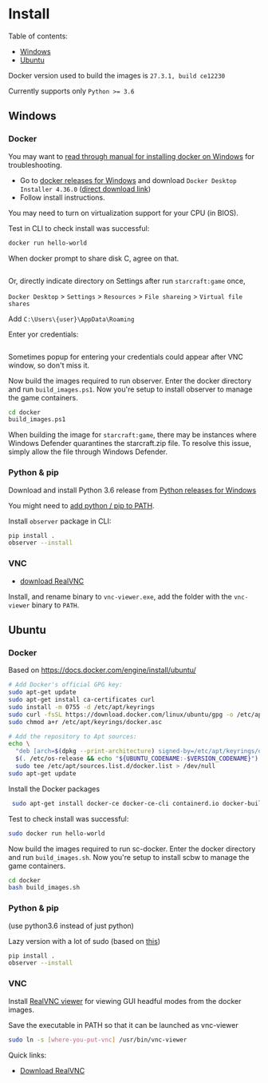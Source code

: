 # Install

<!-- What works (has been tested): -->

  <!-- - _Linux_: headful/headless play, 1v1 (bot, human), VNC -->
  <!-- - Bot type: `AI_MODULE`, `EXE`, `JAVA_JNI`, `JAVA_MIRROR` -->
  <!-- - [Tested on all SSCAIT 2017 tournament bots (and works on most)](tested_bots.md) -->


Table of contents:

  * [Windows](#windows)
  * [Ubuntu](#ubuntu)
  <!-- * [Mac](#mac) -->

Docker version used to build the images is `27.3.1, build ce12230`

Currently supports only `Python >= 3.6`

## Windows

### Docker

You may want to [read through manual for installing docker on Windows](https://docs.docker.com/docker-for-windows/install/)
for troubleshooting.

- Go to [docker releases for Windows](https://docs.docker.com/desktop/release-notes/)
  and download `Docker Desktop Installer 4.36.0` ([direct download link](https://desktop.docker.com/win/main/amd64/175267/Docker%20Desktop%20Installer.exe?_gl=1*jsjynk*_ga*NDc3MTQ5NDkzLjE3MTAzMTQxMzA.*_ga_XJWPQMJYHQ*MTczMzM1NjcyNy4xMC4xLjE3MzMzNTczOTQuNjAuMC4w))
- Follow install instructions.

You may need to turn on virtualization support for your CPU (in BIOS).

Test in CLI to check install was successful:

```bash
docker run hello-world
```

When docker prompt to share disk C, agree on that.

<img src="resources/share_docker_folder_windows.png" alt="">

Or, directly indicate directory on Settings after run `starcraft:game` once,

`Docker Desktop` > `Settings` > `Resources` > `File shareing` > `Virtual file shares`

Add `C:\Users\{user}\AppData\Roaming`

Enter yor credentials:

<img src="resources/share_docker_folder_permissions_windows.png" alt="">

Sometimes popup for entering your credentials could appear after VNC window, so don't miss it.

Now build the images required to run observer. Enter the docker directory and run `build_images.ps1`. Now you're setup to install observer to manage the game containers.

```bash
cd docker
build_images.ps1
```

When building the image for `starcraft:game`, there may be instances where Windows Defender quarantines the starcraft.zip file. To resolve this issue, simply allow the file through Windows Defender.

### Python & pip

Download and install Python 3.6 release from [Python releases for Windows](https://www.python.org/downloads/windows/)

You might need to [add python / pip to PATH](https://stackoverflow.com/a/4855685).

Install `observer` package in CLI:

```bash
pip install .
observer --install
```

### VNC
- [download RealVNC](https://www.realvnc.com/en/connect/download/viewer/windows/)

Install, and rename binary to `vnc-viewer.exe`, add the folder with the `vnc-viewer` binary to `PATH`.

## Ubuntu
### Docker
Based on https://docs.docker.com/engine/install/ubuntu/
```bash
# Add Docker's official GPG key:
sudo apt-get update
sudo apt-get install ca-certificates curl
sudo install -m 0755 -d /etc/apt/keyrings
sudo curl -fsSL https://download.docker.com/linux/ubuntu/gpg -o /etc/apt/keyrings/docker.asc
sudo chmod a+r /etc/apt/keyrings/docker.asc

# Add the repository to Apt sources:
echo \
  "deb [arch=$(dpkg --print-architecture) signed-by=/etc/apt/keyrings/docker.asc] https://download.docker.com/linux/ubuntu \
  $(. /etc/os-release && echo "${UBUNTU_CODENAME:-$VERSION_CODENAME}") stable" | \
  sudo tee /etc/apt/sources.list.d/docker.list > /dev/null
sudo apt-get update
```

Install the Docker packages

```bash
 sudo apt-get install docker-ce docker-ce-cli containerd.io docker-buildx-plugin docker-compose-plugin
```

Test to check install was successful:

```bash
sudo docker run hello-world
```

Now build the images required to run sc-docker. Enter the docker directory and run ```build_images.sh```. Now you're setup to install scbw to manage the game containers.

```bash
cd docker
bash build_images.sh
```

### Python & pip
(use python3.6 instead of just python)

Lazy version with a lot of sudo (based on [this](https://ubuntuhandbook.org/index.php/2017/07/install-python-3-6-1-in-ubuntu-16-04-lts/))

```bash
pip install .
observer --install
```

### VNC
Install [RealVNC viewer](https://www.realvnc.com/) for viewing GUI headful modes from the docker images.

Save the executable in PATH so that it can be launched as vnc-viewer

```bash
sudo ln -s [where-you-put-vnc] /usr/bin/vnc-viewer
```

Quick links:
- [Download RealVNC](https://www.realvnc.com/en/connect/download/viewer/linux/)



